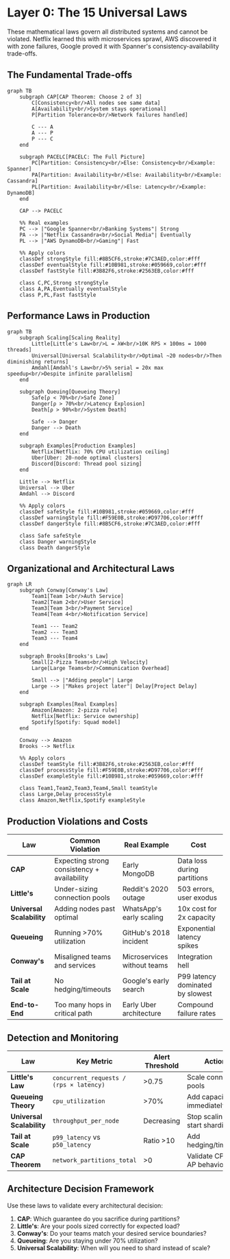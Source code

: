 # Layer 0: The 15 Universal Laws

These mathematical laws govern all distributed systems and cannot be violated. Netflix learned this with microservices sprawl, AWS discovered it with zone failures, Google proved it with Spanner's consistency-availability trade-offs.

## The Fundamental Trade-offs

```mermaid
graph TB
    subgraph CAP[CAP Theorem: Choose 2 of 3]
        C[Consistency<br/>All nodes see same data]
        A[Availability<br/>System stays operational]
        P[Partition Tolerance<br/>Network failures handled]

        C --- A
        A --- P
        P --- C
    end

    subgraph PACELC[PACELC: The Full Picture]
        PC[Partition: Consistency<br/>Else: Consistency<br/>Example: Spanner]
        PA[Partition: Availability<br/>Else: Availability<br/>Example: Cassandra]
        PL[Partition: Availability<br/>Else: Latency<br/>Example: DynamoDB]
    end

    CAP --> PACELC

    %% Real examples
    PC --> |"Google Spanner<br/>Banking Systems"| Strong
    PA --> |"Netflix Cassandra<br/>Social Media"| Eventually
    PL --> |"AWS DynamoDB<br/>Gaming"| Fast

    %% Apply colors
    classDef strongStyle fill:#8B5CF6,stroke:#7C3AED,color:#fff
    classDef eventualStyle fill:#10B981,stroke:#059669,color:#fff
    classDef fastStyle fill:#3B82F6,stroke:#2563EB,color:#fff

    class C,PC,Strong strongStyle
    class A,PA,Eventually eventualStyle
    class P,PL,Fast fastStyle
```

## Performance Laws in Production

```mermaid
graph TB
    subgraph Scaling[Scaling Reality]
        Little[Little's Law<br/>L = λW<br/>10K RPS × 100ms = 1000 threads]
        Universal[Universal Scalability<br/>Optimal ~20 nodes<br/>Then diminishing returns]
        Amdahl[Amdahl's Law<br/>5% serial = 20x max speedup<br/>Despite infinite parallelism]
    end

    subgraph Queuing[Queueing Theory]
        Safe[ρ < 70%<br/>Safe Zone]
        Danger[ρ > 70%<br/>Latency Explosion]
        Death[ρ > 90%<br/>System Death]

        Safe --> Danger
        Danger --> Death
    end

    subgraph Examples[Production Examples]
        Netflix[Netflix: 70% CPU utilization ceiling]
        Uber[Uber: 20-node optimal clusters]
        Discord[Discord: Thread pool sizing]
    end

    Little --> Netflix
    Universal --> Uber
    Amdahl --> Discord

    %% Apply colors
    classDef safeStyle fill:#10B981,stroke:#059669,color:#fff
    classDef warningStyle fill:#F59E0B,stroke:#D97706,color:#fff
    classDef dangerStyle fill:#8B5CF6,stroke:#7C3AED,color:#fff

    class Safe safeStyle
    class Danger warningStyle
    class Death dangerStyle
```

## Organizational and Architectural Laws

```mermaid
graph LR
    subgraph Conway[Conway's Law]
        Team1[Team 1<br/>Auth Service]
        Team2[Team 2<br/>User Service]
        Team3[Team 3<br/>Payment Service]
        Team4[Team 4<br/>Notification Service]

        Team1 --- Team2
        Team2 --- Team3
        Team3 --- Team4
    end

    subgraph Brooks[Brooks's Law]
        Small[2-Pizza Teams<br/>High Velocity]
        Large[Large Teams<br/>Communication Overhead]

        Small --> |"Adding people"| Large
        Large --> |"Makes project later"| Delay[Project Delay]
    end

    subgraph Examples[Real Examples]
        Amazon[Amazon: 2-pizza rule]
        Netflix[Netflix: Service ownership]
        Spotify[Spotify: Squad model]
    end

    Conway --> Amazon
    Brooks --> Netflix

    %% Apply colors
    classDef teamStyle fill:#3B82F6,stroke:#2563EB,color:#fff
    classDef processStyle fill:#F59E0B,stroke:#D97706,color:#fff
    classDef exampleStyle fill:#10B981,stroke:#059669,color:#fff

    class Team1,Team2,Team3,Team4,Small teamStyle
    class Large,Delay processStyle
    class Amazon,Netflix,Spotify exampleStyle
```

## Production Violations and Costs

| Law | Common Violation | Real Example | Cost |
|-----|------------------|--------------|------|
| **CAP** | Expecting strong consistency + availability | Early MongoDB | Data loss during partitions |
| **Little's** | Under-sizing connection pools | Reddit's 2020 outage | 503 errors, user exodus |
| **Universal Scalability** | Adding nodes past optimal | WhatsApp's early scaling | 10x cost for 2x capacity |
| **Queueing** | Running >70% utilization | GitHub's 2018 incident | Exponential latency spikes |
| **Conway's** | Misaligned teams and services | Microservices without teams | Integration hell |
| **Tail at Scale** | No hedging/timeouts | Google's early search | P99 latency dominated by slowest |
| **End-to-End** | Too many hops in critical path | Early Uber architecture | Compound failure rates |

## Detection and Monitoring

| Law | Key Metric | Alert Threshold | Action |
|-----|------------|-----------------|--------|
| **Little's Law** | `concurrent_requests / (rps × latency)` | >0.75 | Scale connection pools |
| **Queueing Theory** | `cpu_utilization` | >70% | Add capacity immediately |
| **Universal Scalability** | `throughput_per_node` | Decreasing | Stop scaling, start sharding |
| **Tail at Scale** | `p99_latency` vs `p50_latency` | Ratio >10 | Add hedging/timeouts |
| **CAP Theorem** | `network_partitions_total` | >0 | Validate CP vs AP behavior |

## Architecture Decision Framework

Use these laws to validate every architectural decision:

1. **CAP**: Which guarantee do you sacrifice during partitions?
2. **Little's**: Are your pools sized correctly for expected load?
3. **Conway's**: Do your teams match your desired service boundaries?
4. **Queueing**: Are you staying under 70% utilization?
5. **Universal Scalability**: When will you need to shard instead of scale?